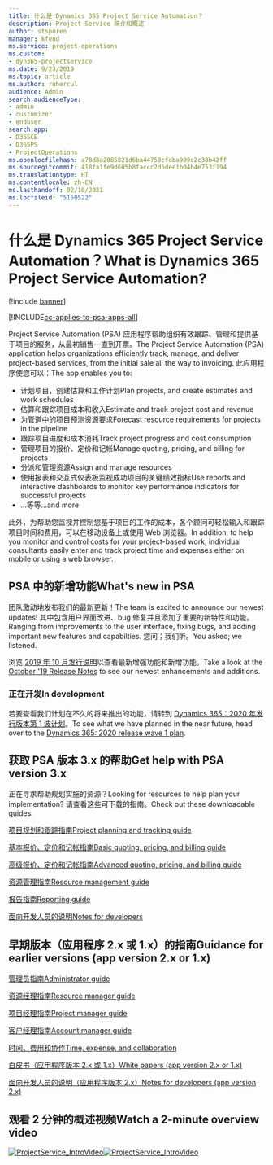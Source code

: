 ```yaml
---
title: 什么是 Dynamics 365 Project Service Automation？
description: Project Service 简介和概述
author: stsporen
manager: kfend
ms.service: project-operations
ms.custom:
- dyn365-projectservice
ms.date: 9/23/2019
ms.topic: article
ms.author: ruhercul
audience: Admin
search.audienceType:
- admin
- customizer
- enduser
search.app:
- D365CE
- D365PS
- ProjectOperations
ms.openlocfilehash: a78d8a2085821d6ba44750cfdba909c2c38b42ff
ms.sourcegitcommit: 418fa1fe9d605b8faccc2d5dee1b04b4e753f194
ms.translationtype: HT
ms.contentlocale: zh-CN
ms.lasthandoff: 02/10/2021
ms.locfileid: "5150522"
---
```

# <a name="what-is-dynamics-365-project-service-automation"></a><span data-ttu-id="61cca-103">什么是 Dynamics 365 Project Service Automation？</span><span class="sxs-lookup"><span data-stu-id="61cca-103">What is Dynamics 365 Project Service Automation?</span></span>

[!include [banner](../includes/psa-now-project-operations.md)]

[!INCLUDE[cc-applies-to-psa-apps-all](../includes/cc-applies-to-psa-apps-all.md)]

<span data-ttu-id="61cca-104">Project Service Automation (PSA) 应用程序帮助组织有效跟踪、管理和提供基于项目的服务，从最初销售一直到开票。</span><span class="sxs-lookup"><span data-stu-id="61cca-104">The Project Service Automation (PSA) application helps organizations efficiently track, manage, and deliver project-based services, from the initial sale all the way to invoicing.</span></span> <span data-ttu-id="61cca-105">此应用程序使您可以：</span><span class="sxs-lookup"><span data-stu-id="61cca-105">The app enables you to:</span></span>

- <span data-ttu-id="61cca-106">计划项目，创建估算和工作计划</span><span class="sxs-lookup"><span data-stu-id="61cca-106">Plan projects, and create estimates and work schedules</span></span>
- <span data-ttu-id="61cca-107">估算和跟踪项目成本和收入</span><span class="sxs-lookup"><span data-stu-id="61cca-107">Estimate and track project cost and revenue</span></span>
- <span data-ttu-id="61cca-108">为管道中的项目预测资源要求</span><span class="sxs-lookup"><span data-stu-id="61cca-108">Forecast resource requirements for projects in the pipeline</span></span>
- <span data-ttu-id="61cca-109">跟踪项目进度和成本消耗</span><span class="sxs-lookup"><span data-stu-id="61cca-109">Track project progress and cost consumption</span></span>
- <span data-ttu-id="61cca-110">管理项目的报价、定价和记帐</span><span class="sxs-lookup"><span data-stu-id="61cca-110">Manage quoting, pricing, and billing for projects</span></span>
- <span data-ttu-id="61cca-111">分派和管理资源</span><span class="sxs-lookup"><span data-stu-id="61cca-111">Assign and manage resources</span></span>
- <span data-ttu-id="61cca-112">使用报表和交互式仪表板监视成功项目的关键绩效指标</span><span class="sxs-lookup"><span data-stu-id="61cca-112">Use reports and interactive dashboards to monitor key performance indicators for successful projects</span></span>
- <span data-ttu-id="61cca-113">...等等</span><span class="sxs-lookup"><span data-stu-id="61cca-113">...and more</span></span>

<span data-ttu-id="61cca-114">此外，为帮助您监视并控制您基于项目的工作的成本，各个顾问可轻松输入和跟踪项目时间和费用，可以在移动设备上或使用 Web 浏览器。</span><span class="sxs-lookup"><span data-stu-id="61cca-114">In addition, to help you monitor and control costs for your project-based work, individual consultants easily enter and track project time and expenses either on mobile or using a web browser.</span></span>

## <a name="whats-new-in-psa"></a><span data-ttu-id="61cca-115">PSA 中的新增功能</span><span class="sxs-lookup"><span data-stu-id="61cca-115">What's new in PSA</span></span>
<span data-ttu-id="61cca-116">团队激动地发布我们的最新更新！</span><span class="sxs-lookup"><span data-stu-id="61cca-116">The team is excited to announce our newest updates!</span></span> <span data-ttu-id="61cca-117">其中包含用户界面改进、bug 修复并且添加了重要的新特性和功能。</span><span class="sxs-lookup"><span data-stu-id="61cca-117">Ranging from improvements to the user interface, fixing bugs, and adding important new features and capabilties.</span></span> <span data-ttu-id="61cca-118">您问；我们听。</span><span class="sxs-lookup"><span data-stu-id="61cca-118">You asked; we listened.</span></span>

<span data-ttu-id="61cca-119">浏览 [2019 年 10 月发行说明](https://docs.microsoft.com/dynamics365-release-plan/2019wave2/index)以查看最新增强功能和新增功能。</span><span class="sxs-lookup"><span data-stu-id="61cca-119">Take a look at the [October '19 Release Notes](https://docs.microsoft.com/dynamics365-release-plan/2019wave2/index) to see our newest enhancements and additions.</span></span>

### <a name="in-development"></a><span data-ttu-id="61cca-120">正在开发</span><span class="sxs-lookup"><span data-stu-id="61cca-120">In development</span></span>
<span data-ttu-id="61cca-121">若要查看我们计划在不久的将来推出的功能，请转到 [Dynamics 365：2020 年发行版本第 1 波计划](https://docs.microsoft.com/dynamics365-release-plan/2020wave1/index)。</span><span class="sxs-lookup"><span data-stu-id="61cca-121">To see what we have planned in the near future, head over to the [Dynamics 365: 2020 release wave 1 plan](https://docs.microsoft.com/dynamics365-release-plan/2020wave1/index).</span></span>

## <a name="get-help-with-psa-version-3x"></a><span data-ttu-id="61cca-122">获取 PSA 版本 3.x 的帮助</span><span class="sxs-lookup"><span data-stu-id="61cca-122">Get help with PSA version 3.x</span></span>
<span data-ttu-id="61cca-123">正在寻求帮助规划实施的资源？</span><span class="sxs-lookup"><span data-stu-id="61cca-123">Looking for resources to help plan your implementation?</span></span> <span data-ttu-id="61cca-124">请查看这些可下载的指南。</span><span class="sxs-lookup"><span data-stu-id="61cca-124">Check out these downloadable guides.</span></span>

 [<span data-ttu-id="61cca-125">项目规划和跟踪指南</span><span class="sxs-lookup"><span data-stu-id="61cca-125">Project planning and tracking guide</span></span>](../psa/implementation-guides/project-planning-tracking.md)

 [<span data-ttu-id="61cca-126">基本报价、定价和记帐指南</span><span class="sxs-lookup"><span data-stu-id="61cca-126">Basic quoting, pricing, and billing guide</span></span>](../psa/implementation-guides/begin-quoting-pricing-billing.md)

 [<span data-ttu-id="61cca-127">高级报价、定价和记帐指南</span><span class="sxs-lookup"><span data-stu-id="61cca-127">Advanced quoting, pricing, and billing guide</span></span>](../psa/implementation-guides/adv-quoting-pricing-billing.md)

 [<span data-ttu-id="61cca-128">资源管理指南</span><span class="sxs-lookup"><span data-stu-id="61cca-128">Resource management guide</span></span>](../psa/implementation-guides/resource-management-guide.md)

 [<span data-ttu-id="61cca-129">报告指南</span><span class="sxs-lookup"><span data-stu-id="61cca-129">Reporting guide</span></span>](../psa/implementation-guides/reporting-guide.md)

 [<span data-ttu-id="61cca-130">面向开发人员的说明</span><span class="sxs-lookup"><span data-stu-id="61cca-130">Notes for developers</span></span>](../psa/developer-guides/overview-dev-notes-v3.x.md)

## <a name="guidance-for-earlier-versions-app-version-2x-or-1x"></a><span data-ttu-id="61cca-131">早期版本（应用程序 2.x 或 1.x）的指南</span><span class="sxs-lookup"><span data-stu-id="61cca-131">Guidance for earlier versions (app version 2.x or 1.x)</span></span>
 [<span data-ttu-id="61cca-132">管理员指南</span><span class="sxs-lookup"><span data-stu-id="61cca-132">Administrator guide</span></span>](../psa/admin-guide.md)

 [<span data-ttu-id="61cca-133">资源经理指南</span><span class="sxs-lookup"><span data-stu-id="61cca-133">Resource manager guide</span></span>](../psa/resource-manager-guide.md)

 [<span data-ttu-id="61cca-134">项目经理指南</span><span class="sxs-lookup"><span data-stu-id="61cca-134">Project manager guide</span></span>](../psa/project-manager-guide.md)

 [<span data-ttu-id="61cca-135">客户经理指南</span><span class="sxs-lookup"><span data-stu-id="61cca-135">Account manager guide</span></span>](../psa/account-manager-guide.md)

 [<span data-ttu-id="61cca-136">时间、费用和协作</span><span class="sxs-lookup"><span data-stu-id="61cca-136">Time, expense, and collaboration</span></span>](../psa/time-expense-collaboration-guide.md)

 [<span data-ttu-id="61cca-137">白皮书（应用程序版本 2.x 或 1.x）</span><span class="sxs-lookup"><span data-stu-id="61cca-137">White papers (app version 2.x or 1.x)</span></span>](../psa/white-papers.md)

 [<span data-ttu-id="61cca-138">面向开发人员的说明（应用程序版本 2.x）</span><span class="sxs-lookup"><span data-stu-id="61cca-138">Notes for developers (app version 2.x)</span></span>](../psa/developer-guides/add-custom-qoi-forms-v2.x.md)

 ## <a name="watch-a-2-minute-overview-video"></a><span data-ttu-id="61cca-139">观看 2 分钟的概述视频</span><span class="sxs-lookup"><span data-stu-id="61cca-139">Watch a 2-minute overview video</span></span>
 <a name="heroArea"></a> <span data-ttu-id="61cca-140">[![ProjectService_IntroVideo](../psa/media/project-service-intro-video.png "ProjectService_IntroVideo")](https://go.microsoft.com/fwlink/p/?LinkId=799457)</span><span class="sxs-lookup"><span data-stu-id="61cca-140">[![ProjectService_IntroVideo](../psa/media/project-service-intro-video.png "ProjectService_IntroVideo")](https://go.microsoft.com/fwlink/p/?LinkId=799457)</span></span>


